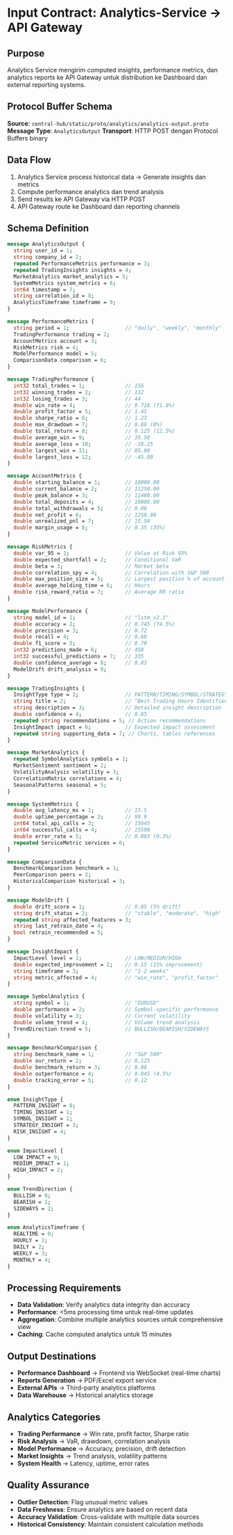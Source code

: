 # Input Contract: Analytics-Service → API Gateway

## Purpose
Analytics Service mengirim computed insights, performance metrics, dan analytics reports ke API Gateway untuk distribution ke Dashboard dan external reporting systems.

## Protocol Buffer Schema
**Source**: `central-hub/static/proto/analytics/analytics-output.proto`
**Message Type**: `AnalyticsOutput`
**Transport**: HTTP POST dengan Protocol Buffers binary

## Data Flow
1. Analytics Service process historical data → Generate insights dan metrics
2. Compute performance analytics dan trend analysis
3. Send results ke API Gateway via HTTP POST
4. API Gateway route ke Dashboard dan reporting channels

## Schema Definition
```protobuf
message AnalyticsOutput {
  string user_id = 1;
  string company_id = 2;
  repeated PerformanceMetrics performance = 3;
  repeated TradingInsights insights = 4;
  MarketAnalytics market_analytics = 5;
  SystemMetrics system_metrics = 6;
  int64 timestamp = 7;
  string correlation_id = 8;
  AnalyticsTimeframe timeframe = 9;
}

message PerformanceMetrics {
  string period = 1;                  // "daily", "weekly", "monthly"
  TradingPerformance trading = 2;
  AccountMetrics account = 3;
  RiskMetrics risk = 4;
  ModelPerformance model = 5;
  ComparisonData comparison = 6;
}

message TradingPerformance {
  int32 total_trades = 1;             // 156
  int32 winning_trades = 2;           // 112
  int32 losing_trades = 3;            // 44
  double win_rate = 4;                // 0.718 (71.8%)
  double profit_factor = 5;           // 1.45
  double sharpe_ratio = 6;            // 1.23
  double max_drawdown = 7;            // 0.08 (8%)
  double total_return = 8;            // 0.125 (12.5%)
  double average_win = 9;             // 35.50
  double average_loss = 10;           // -18.25
  double largest_win = 11;            // 85.00
  double largest_loss = 12;           // -45.00
}

message AccountMetrics {
  double starting_balance = 1;        // 10000.00
  double current_balance = 2;         // 11250.00
  double peak_balance = 3;            // 11400.00
  double total_deposits = 4;          // 10000.00
  double total_withdrawals = 5;       // 0.00
  double net_profit = 6;              // 1250.00
  double unrealized_pnl = 7;          // 15.50
  double margin_usage = 8;            // 0.35 (35%)
}

message RiskMetrics {
  double var_95 = 1;                  // Value at Risk 95%
  double expected_shortfall = 2;      // Conditional VaR
  double beta = 3;                    // Market beta
  double correlation_spy = 4;         // Correlation with S&P 500
  double max_position_size = 5;       // Largest position % of account
  double average_holding_time = 6;    // Hours
  double risk_reward_ratio = 7;       // Average RR ratio
}

message ModelPerformance {
  string model_id = 1;                // "lstm_v2.1"
  double accuracy = 2;                // 0.745 (74.5%)
  double precision = 3;               // 0.72
  double recall = 4;                  // 0.68
  double f1_score = 5;                // 0.70
  int32 predictions_made = 6;         // 450
  int32 successful_predictions = 7;   // 335
  double confidence_average = 8;      // 0.83
  ModelDrift drift_analysis = 9;
}

message TradingInsights {
  InsightType type = 1;               // PATTERN/TIMING/SYMBOL/STRATEGY
  string title = 2;                   // "Best Trading Hours Identified"
  string description = 3;             // Detailed insight description
  double confidence = 4;              // 0.85
  repeated string recommendations = 5; // Action recommendations
  InsightImpact impact = 6;           // Expected impact assessment
  repeated string supporting_data = 7; // Charts, tables references
}

message MarketAnalytics {
  repeated SymbolAnalytics symbols = 1;
  MarketSentiment sentiment = 2;
  VolatilityAnalysis volatility = 3;
  CorrelationMatrix correlations = 4;
  SeasonalPatterns seasonal = 5;
}

message SystemMetrics {
  double avg_latency_ms = 1;          // 15.5
  double uptime_percentage = 2;       // 99.9
  int64 total_api_calls = 3;          // 15645
  int64 successful_calls = 4;         // 15598
  double error_rate = 5;              // 0.003 (0.3%)
  repeated ServiceMetric services = 6;
}

message ComparisonData {
  BenchmarkComparison benchmark = 1;
  PeerComparison peers = 2;
  HistoricalComparison historical = 3;
}

message ModelDrift {
  double drift_score = 1;             // 0.05 (5% drift)
  string drift_status = 2;            // "stable", "moderate", "high"
  repeated string affected_features = 3;
  string last_retrain_date = 4;
  bool retrain_recommended = 5;
}

message InsightImpact {
  ImpactLevel level = 1;              // LOW/MEDIUM/HIGH
  double expected_improvement = 2;    // 0.15 (15% improvement)
  string timeframe = 3;               // "1-2 weeks"
  string metric_affected = 4;         // "win_rate", "profit_factor"
}

message SymbolAnalytics {
  string symbol = 1;                  // "EURUSD"
  double performance = 2;             // Symbol-specific performance
  double volatility = 3;              // Current volatility
  double volume_trend = 4;            // Volume trend analysis
  TrendDirection trend = 5;           // BULLISH/BEARISH/SIDEWAYS
}

message BenchmarkComparison {
  string benchmark_name = 1;          // "S&P 500"
  double our_return = 2;              // 0.125
  double benchmark_return = 3;        // 0.08
  double outperformance = 4;          // 0.045 (4.5%)
  double tracking_error = 5;          // 0.12
}

enum InsightType {
  PATTERN_INSIGHT = 0;
  TIMING_INSIGHT = 1;
  SYMBOL_INSIGHT = 2;
  STRATEGY_INSIGHT = 3;
  RISK_INSIGHT = 4;
}

enum ImpactLevel {
  LOW_IMPACT = 0;
  MEDIUM_IMPACT = 1;
  HIGH_IMPACT = 2;
}

enum TrendDirection {
  BULLISH = 0;
  BEARISH = 1;
  SIDEWAYS = 2;
}

enum AnalyticsTimeframe {
  REALTIME = 0;
  HOURLY = 1;
  DAILY = 2;
  WEEKLY = 3;
  MONTHLY = 4;
}
```

## Processing Requirements
- **Data Validation**: Verify analytics data integrity dan accuracy
- **Performance**: <5ms processing time untuk real-time updates
- **Aggregation**: Combine multiple analytics sources untuk comprehensive view
- **Caching**: Cache computed analytics untuk 15 minutes

## Output Destinations
- **Performance Dashboard** → Frontend via WebSocket (real-time charts)
- **Reports Generation** → PDF/Excel export service
- **External APIs** → Third-party analytics platforms
- **Data Warehouse** → Historical analytics storage

## Analytics Categories
- **Trading Performance** → Win rate, profit factor, Sharpe ratio
- **Risk Analysis** → VaR, drawdown, correlation analysis
- **Model Performance** → Accuracy, precision, drift detection
- **Market Insights** → Trend analysis, volatility patterns
- **System Health** → Latency, uptime, error rates

## Quality Assurance
- **Outlier Detection**: Flag unusual metric values
- **Data Freshness**: Ensure analytics are based on recent data
- **Accuracy Validation**: Cross-validate with multiple data sources
- **Historical Consistency**: Maintain consistent calculation methods